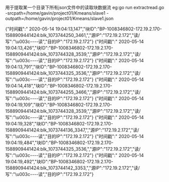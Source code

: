 用于提取某一个目录下所有json文件中的读取块数据流
eg:go run extractread.go -srcpath=/home/gavin/project01/Kmeans/slave1 -outpath=/home/gavin/project01/Kmeans/slave1.json

{"时间戳":" 2020-05-14 19:04:13,147","块ID":"BP-1008346802-172.19.2.170-1588909441424:blk_1073744250_3461,","源IP":"172.19.2.172","读/写":"\u003c----读","目的IP":"172.19.2.172"}
{"时间戳":" 2020-05-14 19:04:13,426","块ID":"BP-1008346802-172.19.2.170-1588909441424:blk_1073744328_3539,","源IP":"172.19.2.172","读/写":"\u003c----读","目的IP":"172.19.2.172"}
{"时间戳":" 2020-05-14 19:04:13,791","块ID":"BP-1008346802-172.19.2.170-1588909441424:blk_1073744325_3536,","源IP":"172.19.2.172","读/写":"\u003c----读","目的IP":"172.19.2.172"}
{"时间戳":" 2020-05-14 19:04:14,418","块ID":"BP-1008346802-172.19.2.170-1588909441424:blk_1073744255_3466,","源IP":"172.19.2.172","读/写":"\u003c----读","目的IP":"172.19.2.172"}
{"时间戳":" 2020-05-14 19:04:19,109","块ID":"BP-1008346802-172.19.2.170-1588909441424:blk_1073744328_3539,","源IP":"172.19.2.172","读/写":"\u003c----读","目的IP":"172.19.2.172"}
{"时间戳":" 2020-05-14 19:04:19,328","块ID":"BP-1008346802-172.19.2.170-1588909441424:blk_1073744136_3347,","源IP":"172.19.2.172","读/写":"\u003c----读","目的IP":"172.19.2.172"}
{"时间戳":" 2020-05-14 19:04:19,484","块ID":"BP-1008346802-172.19.2.170-1588909441424:blk_1073744325_3536,","源IP":"172.19.2.172","读/写":"\u003c----读","目的IP":"172.19.2.172"}
{"时间戳":" 2020-05-14 19:04:19,492","块ID":"BP-1008346802-172.19.2.170-1588909441424:blk_1073744142_3353,","源IP":"172.19.2.172","读/写":"\u003c----读","目的IP":"172.19.2.172"}